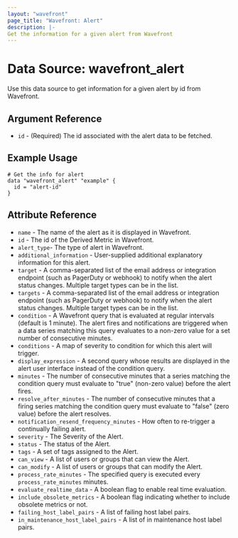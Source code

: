 ```yaml
---
layout: "wavefront"
page_title: "Wavefront: Alert"
description: |-
Get the information for a given alert from Wavefront
---
```


# Data Source: wavefront_alert

Use this data source to get information for a given alert by id from Wavefront.

## Argument Reference
* `id` - (Required) The id associated with the alert data to be fetched.

## Example Usage

```hcl
# Get the info for alert 
data "wavefront_alert" "example" {
  id = "alert-id"
}
```

## Attribute Reference

* `name` - The name of the alert as it is displayed in Wavefront.
* `id` - The id of the Derived Metric in Wavefront.
* `alert_type`- The type of alert in Wavefront.
* `additional_information` - User-supplied additional explanatory information for this alert.
* `target` - A comma-separated list of the email address or integration endpoint (such as PagerDuty or webhook) to notify when the alert status changes. Multiple target types can be in the list.
* `targets` - A comma-separated list of the email address or integration endpoint (such as PagerDuty or webhook) to notify when the alert status changes. Multiple target types can be in the list.
* `condition` - A Wavefront query that is evaluated at regular intervals (default is 1 minute). The alert fires and notifications are triggered when a data series matching this query evaluates to a non-zero value for a set number of consecutive minutes.
* `conditions` - A map of severity to condition for which this alert will trigger.
* `display_expression` - A second query whose results are displayed in the alert user interface instead of the condition query.
* `minutes` - The number of consecutive minutes that a series matching the condition query must evaluate to "true" (non-zero value) before the alert fires.
* `resolve_after_minutes` - The number of consecutive minutes that a firing series matching the condition query must evaluate to "false" (zero value) before the alert resolves.
* `notification_resend_frequency_minutes` - How often to re-trigger a continually failing alert.
* `severity` - The Severity of the Alert.
* `status` - The status of the Alert.
* `tags` - A set of tags assigned to the Alert.
* `can_view` - A list of users or groups that can view the Alert.
* `can_modify` - A list of users or groups that can modify the Alert.
* `process_rate_minutes` - The specified query is executed every `process_rate_minutes` minutes.
* `evaluate_realtime_data` - A boolean flag to enable real time evaluation.
* `include_obsolete_metrics` - A boolean flag indicating whether to include obsolete metrics or not.
* `failing_host_label_pairs` - A list of failing host label pairs.
* `in_maintenance_host_label_pairs` - A list of in maintenance host label pairs.

